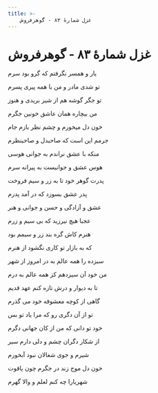 ```yaml
---
title: >-
    غزل شمارهٔ ۸۳ - گوهرفروش
---
```

# غزل شمارهٔ ۸۳ - گوهرفروش

<div class="b" id="bn1"><div class="m1"><p>یار و همسر نگرفتم که گرو بود سرم</p></div>
<div class="m2"><p>تو شدی مادر و من با همه پیری پسرم</p></div></div>
<div class="b" id="bn2"><div class="m1"><p>تو جگر گوشه هم از شیر بریدی و هنوز</p></div>
<div class="m2"><p>من بیچاره همان عاشق خونین جگرم</p></div></div>
<div class="b" id="bn3"><div class="m1"><p>خون دل میخورم و چشم نظر بازم جام</p></div>
<div class="m2"><p>جرمم این است که صاحبدل و صاحبنظرم</p></div></div>
<div class="b" id="bn4"><div class="m1"><p>منکه با عشق نراندم به جوانی هوسی</p></div>
<div class="m2"><p>هوس عشق و جوانیست به پیرانه سرم</p></div></div>
<div class="b" id="bn5"><div class="m1"><p>پدرت گوهر خود تا به زر و سیم فروخت</p></div>
<div class="m2"><p>پدر عشق بسوزد که در آمد پدرم</p></div></div>
<div class="b" id="bn6"><div class="m1"><p>عشق و آزادگی و حسن و جوانی و هنر</p></div>
<div class="m2"><p>عجبا هیچ نیرزید که بی سیم و زرم</p></div></div>
<div class="b" id="bn7"><div class="m1"><p>هنرم کاش گره بند زر و سیمم بود</p></div>
<div class="m2"><p>که به بازار تو کاری نگشود از هنرم</p></div></div>
<div class="b" id="bn8"><div class="m1"><p>سیزده را همه عالم به در امروز از شهر</p></div>
<div class="m2"><p>من خود آن سیزدهم کز همه عالم به درم</p></div></div>
<div class="b" id="bn9"><div class="m1"><p>تا به دیوار و درش تازه کنم عهد قدیم</p></div>
<div class="m2"><p>گاهی از کوچه معشوقه خود می گذرم</p></div></div>
<div class="b" id="bn10"><div class="m1"><p>تو از آن دگری رو که مرا یاد تو بس</p></div>
<div class="m2"><p>خود تو دانی که من از کان جهانی دگرم</p></div></div>
<div class="b" id="bn11"><div class="m1"><p>از شکار دگران چشم و دلی دارم سیر</p></div>
<div class="m2"><p>شیرم و جوی شغالان نبود آبخورم</p></div></div>
<div class="b" id="bn12"><div class="m1"><p>خون دل موج زند در جگرم چون یاقوت</p></div>
<div class="m2"><p>شهریارا چه کنم لعلم و والا گهرم</p></div></div>
